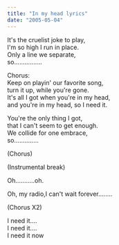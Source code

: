 ```yaml
---
title: "In my head lyrics"
date: "2005-05-04"
---
```


It's the cruelist joke to play,  
I'm so high I run in place.  
Only a line we separate,  
so................  
  
Chorus:  
Keep on playin' our favorite song,  
turn it up, while you're gone.  
It's all I got when you're in my head,  
and you're in my head, so I need it.  
  
You're the only thing I got,  
that I can't seem to get enough.  
We collide for one embrace,  
so..............  
  
(Chorus)  
  
(Instrumental break)  
  
  
Oh...........oh.  
  
Oh, my radio,I can't wait forever........  
  
(Chorus X2)  
  
I need it....  
I need it....  
I need it now
